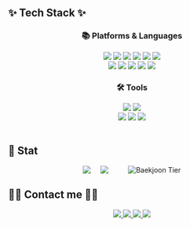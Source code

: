 <!--
- 🔭 I’m currently working on ...
- 🌱 I’m currently learning ...
- 👯 I’m looking to collaborate on ...
- 🤔 I’m looking for help with ...
- 💬 Ask me about ...
- 📫 How to reach me: ...
- 😄 Pronouns: ...
- ⚡ Fun fact: ...
-->

<!--
<div align= "center">
  <div class="header">
    <img src="https://capsule-render.vercel.app/api?type=transparent&fontColor=6d6d6d&text=Hyunji's%20GitHub%20&height=150&fontSize=60&descAlignY=75&descAlign=60" alt="Hyunji's GitHub">
  </div>
</div>
-->

## ✨ Tech Stack ✨

<div align="center">
  <h3>📚 Platforms & Languages</h3>
    <img src="https://img.shields.io/badge/Python-3776AB?style=flat-square&logo=Python&logoColor=white"/>
    <img src="https://img.shields.io/badge/django-092E20?style=flat-square&logo=django&logoColor=white"/>
    <img src="https://img.shields.io/badge/C-A8B9CC?style=flat-square&logo=C&logoColor=white">
    <img src="https://img.shields.io/badge/Java-007396?style=flat-square&logo=Java&logoColor=white">
    <img src="https://img.shields.io/badge/Spring Boot-6DB33F?style=flat-square&logo=Spring Boot&logoColor=white">
    <img src="https://img.shields.io/badge/MySQL-4479A1?style=flat-square&logo=MySQL&logoColor=white">
    <br/>
    <img src="https://img.shields.io/badge/Amazon AWS-232F3E?style=flat-square&logo=amazonaws&logoColor=white"/>
    <img src="https://img.shields.io/badge/Docker-2496ED?style=round-square&logo=docker&logoColor=white"/>
    <img src="https://img.shields.io/badge/Selenium-43B02A?style=flat-square&logo=Selenium&logoColor=white"/>
    <img src="https://img.shields.io/badge/Postman-FF6C37?style=flat-square&logo=Postman&logoColor=white"/>  
    <img src="https://img.shields.io/badge/Ubuntu-E95420?style=flat-square&logo=Ubuntu&logoColor=white"/>


  </br>

  <h3>🛠️ Tools</h3>
  <div align="center">
    <img src="https://img.shields.io/badge/Visual Studio Code-007ACC?style=flat-square&logo=Visual Studio Code&logoColor=white">
    <img src="https://img.shields.io/badge/Visual Studio-5C2D91?style=flat-square&logo=Visual Studio&logoColor=white">
    </br><img src="https://img.shields.io/badge/IntelliJ IDEA-000000?style=flat-square&logo=IntelliJ IDEA&logoColor=white">
    <img src="https://img.shields.io/badge/Git-F05032?style=flat-square&logo=Git&logoColor=white">
    <img src="https://img.shields.io/badge/GitHub-181717?style=flat-square&logo=GitHub&logoColor=white">
  </div>
</div>
</br>

  ## 🏅 Stat
<div align= "center">                                                                        
  <div align="center" style="display: flex; justify-content: center; gap: 20px;">
  <a href="https://github.com/zoohj/github-readme-stats">
      <img src="https://github-readme-stats.vercel.app/api/top-langs/?username=zoohj&langs_count=10&layout=compact">
  </a>
<img src="https://github-readme-stats.vercel.app/api?username=zoohj&show_icons=true">
<br/>
    <img src="http://mazassumnida.wtf/api/mini/generate_badge?boj=hyjoo0909" alt="Baekjoon Tier">
  </div>
</div>

## 🧑‍💻 Contact me 🧑‍💻

<div align= "center"> 
  <a href=https://zo-o99.tistory.com> <img src="https://img.shields.io/badge/Tistory-000000?style=for-the-badge&logo=Tistory&logoColor=white&link=https://zo-o99.tistory.com"> </a>
  <a href=202110596@sangmyung.kr> <img src="https://img.shields.io/badge/Notion-000000?style=for-the-badge&logo=Notion&logoColor=white&link=202110596@sangmyung.kr"> </a>
  <a href=https://www.instagram.com/zo_o.29> <img src="https://img.shields.io/badge/Instagram-E4405F?style=for-the-badge&logo=Instagram&logoColor=white&link=https://www.instagram.com/zo_o.29"> </a>
  <a href=mailto:xoxo0675@gmail.com> <img src="https://img.shields.io/badge/Gmail-EA4335?style=for-the-badge&logo=Gmail&logoColor=white&link=mailto:xoxo0675@gmail.com"> </a>
</div>
<br>
